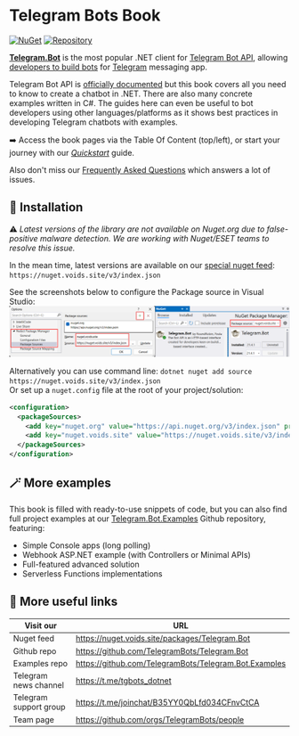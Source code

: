 # Telegram Bots Book
[![NuGet](https://img.shields.io/nuget/dt/Telegram.Bot.svg?style=flat-square)](https://nuget.voids.site/packages/Telegram.Bot)
[![Repository](https://img.shields.io/github/stars/TelegramBots/Telegram.Bot.svg?style=social&label=Stars)](https://github.com/TelegramBots/Telegram.Bot)

**[Telegram.Bot](https://github.com/TelegramBots/Telegram.Bot)** is the most popular .NET client for [Telegram Bot API](https://core.telegram.org/bots/api), allowing [developers to build bots](https://core.telegram.org/bots) for [Telegram](https://www.telegram.org) messaging app.

Telegram Bot API is [officially documented](https://core.telegram.org/bots/api) but this book covers all you need to know to create a
chatbot in .NET. There are also many concrete examples written in C#.
The guides here can even be useful to bot developers using other languages/platforms as it shows best practices
in developing Telegram chatbots with examples.

➡️ Access the book pages via the Table Of Content (top/left), or start your journey with our [_Quickstart_](1/quickstart.md) guide.

Also don't miss our [Frequently Asked Questions](FAQ.md) which answers a lot of issues.

## 🧩 Installation
⚠️ _Latest versions of the library are not available on Nuget․org due to false-positive malware detection. We are working with Nuget/ESET teams to resolve this issue._

In the mean time, latest versions are available on our [special nuget feed](https://nuget.voids.site/packages/Telegram.Bot): `https://nuget.voids.site/v3/index.json`

See the screenshots below to configure the Package source in Visual Studio:
![In Visual Studio](1/docs/NugetPackageManager.png)

Alternatively you can use command line: `dotnet nuget add source https://nuget.voids.site/v3/index.json`  
Or set up a `nuget.config` file at the root of your project/solution:
```xml
<configuration>
  <packageSources>
    <add key="nuget.org" value="https://api.nuget.org/v3/index.json" protocolVersion="3" />
    <add key="nuget.voids.site" value="https://nuget.voids.site/v3/index.json" />
  </packageSources>
</configuration>
```

## 🪄 More examples

This book is filled with ready-to-use snippets of code, but you can also find full project examples at our [Telegram.Bot.Examples](https://github.com/TelegramBots/Telegram.Bot.Examples) Github repository, featuring:
- Simple Console apps (long polling)
- Webhook ASP.NET example (with Controllers or Minimal APIs)
- Full-featured advanced solution
- Serverless Functions implementations

## 🔗 More useful links

|Visit our|URL|
|--|--|
|Nuget feed|<https://nuget.voids.site/packages/Telegram.Bot>|
|Github repo|<https://github.com/TelegramBots/Telegram.Bot>|
|Examples repo|<https://github.com/TelegramBots/Telegram.Bot.Examples>|
|Telegram news channel|<https://t.me/tgbots_dotnet>|
|Telegram support group|<https://t.me/joinchat/B35YY0QbLfd034CFnvCtCA>|
|Team page|<https://github.com/orgs/TelegramBots/people>|

